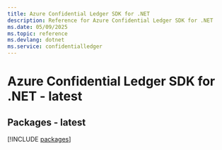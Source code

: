```yaml
---
title: Azure Confidential Ledger SDK for .NET
description: Reference for Azure Confidential Ledger SDK for .NET
ms.date: 05/09/2025
ms.topic: reference
ms.devlang: dotnet
ms.service: confidentialledger
---
```

# Azure Confidential Ledger SDK for .NET - latest
## Packages - latest
[!INCLUDE [packages](confidential-ledger-index.md)]